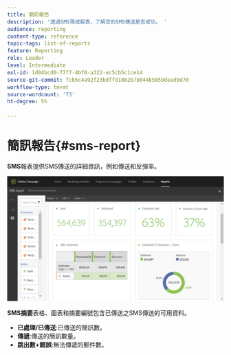 ```yaml
---
title: 簡訊報告
description: '透過SMS現成報表，了解您的SMS傳送是否成功。 '
audience: reporting
content-type: reference
topic-tags: list-of-reports
feature: Reporting
role: Leader
level: Intermediate
exl-id: 1d04bcd0-77f7-4bf0-a322-ec5cb5c1ce14
source-git-commit: fcb5c4a92f23bdffd1082b7b044b5859dead9d70
workflow-type: tm+mt
source-wordcount: '73'
ht-degree: 5%

---
```


# 簡訊報告{#sms-report}

**SMS**&#x200B;報表提供SMS傳送的詳細資訊，例如傳送和反彈率。

![](assets/dynamic_report_sms.png)

**SMS摘要**&#x200B;表格、圖表和摘要編號包含已傳送之SMS傳送的可用資料。

* **已處理/已傳送**:已傳送的簡訊數。
* **傳遞**:傳送的簡訊數量。
* **跳出數+錯誤**:無法傳遞的郵件數。
